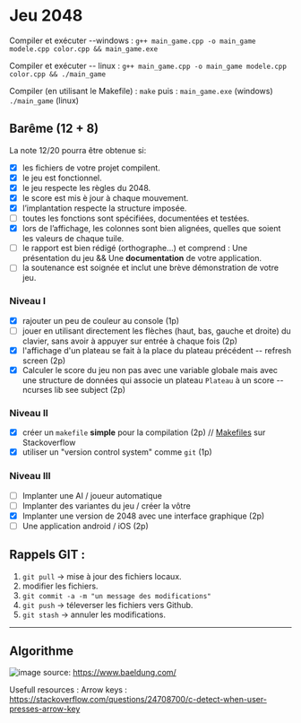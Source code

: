 # Jeu 2048
Compiler et exécuter --windows :  `g++ main_game.cpp -o main_game modele.cpp color.cpp && main_game.exe`

Compiler et exécuter -- linux : `g++ main_game.cpp -o main_game modele.cpp color.cpp && ./main_game`

Compiler (en utilisant le Makefile) : `make` puis : `main_game.exe` (windows) `./main_game` (linux)

## Barême (12 + 8)
La note 12/20 pourra être obtenue si:
- [x] les fichiers de votre projet compilent.
- [x] le jeu est fonctionnel.
- [x] le jeu respecte les règles du 2048.
- [x] le score est mis è jour à chaque mouvement.
- [x] l’implantation respecte la structure imposée.
- [ ] toutes les fonctions sont spécifiées, documentées et testées.
- [x] lors de l’affichage, les colonnes sont bien alignées, quelles que soient les valeurs de chaque tuile.
- [ ] le rapport est bien rédigé (orthographe...) et comprend : Une présentation du jeu && Une **documentation** de votre application.
- [ ] la soutenance est soignée et inclut une brève démonstration de votre jeu.
 ### Niveau I
- [x] rajouter un peu de couleur au console (1p)
- [ ] jouer en utilisant directement les flèches (haut, bas, gauche et droite) du clavier, sans avoir à appuyer sur entrée à chaque fois (2p)
- [x] l'affichage d'un plateau se fait à la place du plateau précédent -- refresh screen (2p)
- [x] Calculer le score du jeu non pas avec une variable globale mais avec une structure de données qui associe un plateau `Plateau` à un score -- ncurses lib see subject (2p)
### Niveau II
- [x] créer un `makefile` **simple** pour la compilation (2p) // [Makefiles](https://stackoverflow.com/questions/2481269/how-to-make-a-simple-c-makefile) sur Stackoverflow
- [x] utiliser un "version control system" comme `git` (1p)
### Niveau III
- [ ] Implanter une AI / joueur automatique
- [ ] Implanter des variantes du jeu / créer la vôtre
- [x] Implanter une version de 2048 avec une interface graphique (2p)
- [ ] Une application android / iOS (2p)
## Rappels GIT :
1. `git pull` -> mise à jour des fichiers locaux.
2. modifier les fichiers.
3. `git commit -a -m "un message des modifications"`
4. `git push` -> téleverser les fichiers vers Github.
5. `git stash` -> annuler les modifications.

----

## Algorithme

![image](https://user-images.githubusercontent.com/62790552/141335661-cbe08238-7b3c-4908-9e67-6bf23a776b08.png)
source: https://www.baeldung.com/

Usefull resources :
Arrow keys : https://stackoverflow.com/questions/24708700/c-detect-when-user-presses-arrow-key
